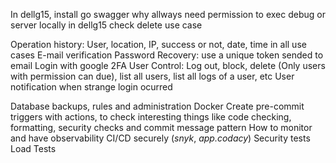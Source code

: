 In dellg15, install go swagger
why allways need permission to exec debug or server locally in dellg15
check delete use case

Operation history: User, location, IP, success or not, date, time in all use cases
E-mail verification
Password Recovery: use a unique token sended to email
Login with google
2FA
User Control: Log out, block, delete (Only users with permission can due), list all users, list all logs of a user, etc
User notification when strange login ocurred

Database backups, rules and administration
Docker
Create pre-commit triggers with actions, to check interesting things like code checking, formatting, security checks and commit message pattern
How to monitor and have observability
CI/CD securely (_snyk_, _app.codacy_)
Security tests
Load Tests
